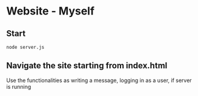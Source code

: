 # Website - Myself

## Start

```
node server.js

```
## Navigate the site starting from index.html
Use the functionalities as writing a message, logging in as a user, if server is running
